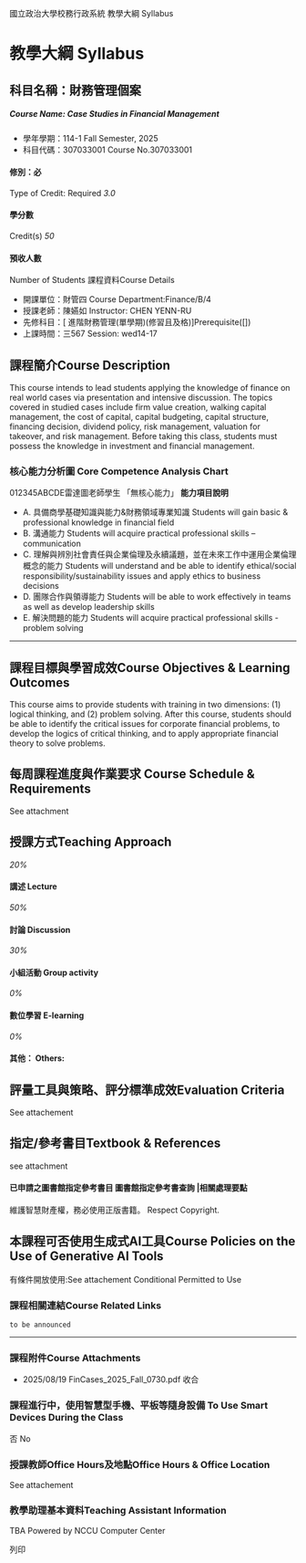 國立政治大學校務行政系統 教學大綱 Syllabus
# 教學大綱 Syllabus
##  科目名稱：財務管理個案
#####  Course Name: Case Studies in Financial Management
  * 學年學期：114-1 Fall Semester, 2025 
  * 科目代碼：307033001 Course No.307033001


#### 修別：必
Type of Credit: Required 
_3.0_
#### 學分數
Credit(s)
_50_
#### 預收人數
Number of Students
課程資料Course Details
  * 開課單位：財管四 Course Department:Finance/B/4 
  * 授課老師：陳嬿如 Instructor: CHEN YENN-RU 
  * 先修科目：[ 進階財務管理(單學期)(修習且及格)]Prerequisite([])
  * 上課時間：三567 Session: wed14-17


##  課程簡介Course Description
This course intends to lead students applying the knowledge of finance on real world cases via presentation and intensive discussion. The topics covered in studied cases include firm value creation, walking capital management, the cost of capital, capital budgeting, capital structure, financing decision, dividend policy, risk management, valuation for takeover, and risk management.
Before taking this class, students must possess the knowledge in investment and financial management. 
###  核心能力分析圖 Core Competence Analysis Chart
012345ABCDE雷達圖老師學生
「無核心能力」 
**能力項目說明**
  * A. 具備商學基礎知識與能力&財務領域專業知識 Students will gain basic & professional knowledge in financial field
  * B. 溝通能力 Students will acquire practical professional skills – communication
  * C. 理解與辨別社會責任與企業倫理及永續議題，並在未來工作中運用企業倫理概念的能力 Students will understand and be able to identify ethical/social responsibility/sustainability issues and apply ethics to business decisions
  * D. 團隊合作與領導能力 Students will be able to work effectively in teams as well as develop leadership skills
  * E. 解決問題的能力 Students will acquire practical professional skills - problem solving


* * *
##  課程目標與學習成效Course Objectives & Learning Outcomes 
This course aims to provide students with training in two dimensions: (1) logical thinking, and (2) problem solving. After this course, students should be able to identify the critical issues for corporate financial problems, to develop the logics of critical thinking, and to apply appropriate financial theory to solve problems.
##  每周課程進度與作業要求 Course Schedule & Requirements
See attachment
##  授課方式Teaching Approach
_20%_
####  講述 Lecture
_50%_
####  討論 Discussion
_30%_
####  小組活動 Group activity
_0%_
####  數位學習 E-learning
_0%_
####  其他： Others:
##  評量工具與策略、評分標準成效Evaluation Criteria
See attachement
##  指定/參考書目Textbook & References
see attachment
####  已申請之圖書館指定參考書目  圖書館指定參考書查詢 |相關處理要點
維護智慧財產權，務必使用正版書籍。 Respect Copyright.
##  本課程可否使用生成式AI工具Course Policies on the Use of Generative AI Tools
有條件開放使用:See attachement Conditional Permitted to Use 
###  課程相關連結Course Related Links
```
to be announced 
```

* * *
###  課程附件Course Attachments
  * 2025/08/19 FinCases_2025_Fall_0730.pdf  收合 


###  課程進行中，使用智慧型手機、平板等隨身設備 To Use Smart Devices During the Class
否  No
###  授課教師Office Hours及地點Office Hours & Office Location
See attachement
###  教學助理基本資料Teaching Assistant Information
TBA
Powered by NCCU Computer Center
  
列印
